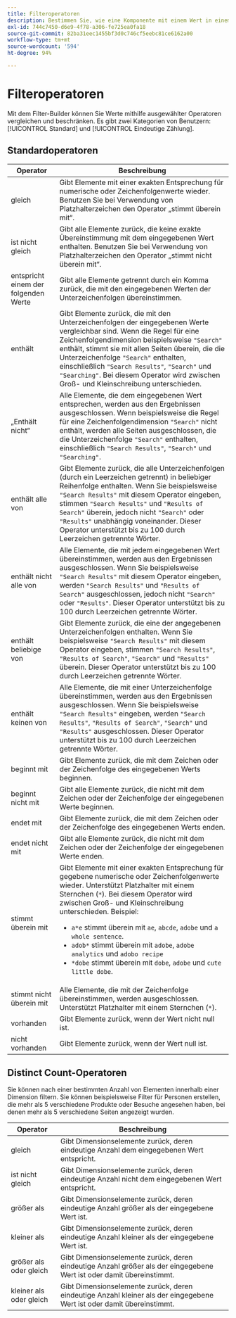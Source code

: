 ```yaml
---
title: Filteroperatoren
description: Bestimmen Sie, wie eine Komponente mit einem Wert in einem Filter interagiert.
exl-id: 744c7450-d6e9-4f78-a306-fe725ea0fa18
source-git-commit: 82ba31eec1455bf3d0c746cf5eebc81ce6162a00
workflow-type: tm+mt
source-wordcount: '594'
ht-degree: 94%

---
```


# Filteroperatoren

Mit dem Filter-Builder können Sie Werte mithilfe ausgewählter Operatoren vergleichen und beschränken. Es gibt zwei Kategorien von Benutzern: [!UICONTROL Standard] und [!UICONTROL Eindeutige Zählung].

## Standardoperatoren

| Operator | Beschreibung |
| --- | --- |
| gleich | Gibt Elemente mit einer exakten Entsprechung für numerische oder Zeichenfolgenwerte wieder. Benutzen Sie bei Verwendung von Platzhalterzeichen den Operator „stimmt überein mit“. |
| ist nicht gleich | Gibt alle Elemente zurück, die keine exakte Übereinstimmung mit dem eingegebenen Wert enthalten.  Benutzen Sie bei Verwendung von Platzhalterzeichen den Operator „stimmt nicht überein mit“. |
| entspricht einem der folgenden Werte | Gibt alle Elemente getrennt durch ein Komma zurück, die mit den eingegebenen Werten der Unterzeichenfolgen übereinstimmen. |
| enthält | Gibt Elemente zurück, die mit den Unterzeichenfolgen der eingegebenen Werte vergleichbar sind. Wenn die Regel für eine Zeichenfolgendimension beispielsweise `"Search"` enthält, stimmt sie mit allen Seiten überein, die die Unterzeichenfolge `"Search"` enthalten, einschließlich `"Search Results"`, `"Search"` und `"Searching"`. Bei diesem Operator wird zwischen Groß- und Kleinschreibung unterschieden. |
| „Enthält nicht“ | Alle Elemente, die dem eingegebenen Wert entsprechen, werden aus den Ergebnissen ausgeschlossen. Wenn beispielsweise die Regel für eine Zeichenfolgendimension `"Search"` nicht enthält, werden alle Seiten ausgeschlossen, die die Unterzeichenfolge `"Search"` enthalten, einschließlich `"Search Results"`, `"Search"` und `"Searching"`. |
| enthält alle von | Gibt Elemente zurück, die alle Unterzeichenfolgen (durch ein Leerzeichen getrennt) in beliebiger Reihenfolge enthalten. Wenn Sie beispielsweise `"Search Results"` mit diesem Operator eingeben, stimmen `"Search Results"` und `"Results of Search"` überein, jedoch nicht `"Search"` oder `"Results"` unabhängig voneinander. Dieser Operator unterstützt bis zu 100 durch Leerzeichen getrennte Wörter. |
| enthält nicht alle von | Alle Elemente, die mit jedem eingegebenen Wert übereinstimmen, werden aus den Ergebnissen ausgeschlossen. Wenn Sie beispielsweise `"Search Results"` mit diesem Operator eingeben, werden `"Search Results"` und `"Results of Search"` ausgeschlossen, jedoch nicht `"Search"` oder `"Results"`. Dieser Operator unterstützt bis zu 100 durch Leerzeichen getrennte Wörter. |
| enthält beliebige von | Gibt Elemente zurück, die eine der angegebenen Unterzeichenfolgen enthalten. Wenn Sie beispielsweise `"Search Results"` mit diesem Operator eingeben, stimmen `"Search Results"`, `"Results of Search"`, `"Search"` und `"Results"` überein. Dieser Operator unterstützt bis zu 100 durch Leerzeichen getrennte Wörter. |
| enthält keinen von | Alle Elemente, die mit einer Unterzeichenfolge übereinstimmen, werden aus den Ergebnissen ausgeschlossen. Wenn Sie beispielsweise `"Search Results"` eingeben, werden `"Search Results"`, `"Results of Search"`, `"Search"` und `"Results"` ausgeschlossen. Dieser Operator unterstützt bis zu 100 durch Leerzeichen getrennte Wörter. |
| beginnt mit | Gibt Elemente zurück, die mit dem Zeichen oder der Zeichenfolge des eingegebenen Werts beginnen. |
| beginnt nicht mit | Gibt alle Elemente zurück, die nicht mit dem Zeichen oder der Zeichenfolge der eingegebenen Werte beginnen. |
| endet mit | Gibt Elemente zurück, die mit dem Zeichen oder der Zeichenfolge des eingegebenen Werts enden. |
| endet nicht mit | Gibt alle Elemente zurück, die nicht mit dem Zeichen oder der Zeichenfolge der eingegebenen Werte enden. |
| stimmt überein mit | Gibt Elemente mit einer exakten Entsprechung für gegebene numerische oder Zeichenfolgenwerte wieder. Unterstützt Platzhalter mit einem Sternchen (`*`). Bei diesem Operator wird zwischen Groß- und Kleinschreibung unterschieden. Beispiel:<ul><li>`a*e` stimmt überein mit `ae`, `abcde`, `adobe` und `a whole sentence`.</li><li>`adob*` stimmt überein mit `adobe`, `adobe analytics` und `adobo recipe`</li><li>`*dobe` stimmt überein mit `dobe`, `adobe` und `cute little dobe`.</li></ul> |
| stimmt nicht überein mit | Alle Elemente, die mit der Zeichenfolge übereinstimmen, werden ausgeschlossen. Unterstützt Platzhalter mit einem Sternchen (`*`). |
| vorhanden | Gibt Elemente zurück, wenn der Wert nicht null ist. |
| nicht vorhanden | Gibt Elemente zurück, wenn der Wert null ist. |

## Distinct Count-Operatoren

Sie können nach einer bestimmten Anzahl von Elementen innerhalb einer Dimension filtern. Sie können beispielsweise Filter für Personen erstellen, die mehr als 5 verschiedene Produkte oder Besuche angesehen haben, bei denen mehr als 5 verschiedene Seiten angezeigt wurden.

| Operator | Beschreibung |
| --- | --- |
| gleich | Gibt Dimensionselemente zurück, deren eindeutige Anzahl dem eingegebenen Wert entspricht. |
| ist nicht gleich | Gibt Dimensionselemente zurück, deren eindeutige Anzahl nicht dem eingegebenen Wert entspricht. |
| größer als | Gibt Dimensionselemente zurück, deren eindeutige Anzahl größer als der eingegebene Wert ist. |
| kleiner als | Gibt Dimensionselemente zurück, deren eindeutige Anzahl kleiner als der eingegebene Wert ist. |
| größer als oder gleich | Gibt Dimensionselemente zurück, deren eindeutige Anzahl größer als der eingegebene Wert ist oder damit übereinstimmt. |
| kleiner als oder gleich | Gibt Dimensionselemente zurück, deren eindeutige Anzahl kleiner als der eingegebene Wert ist oder damit übereinstimmt. |
